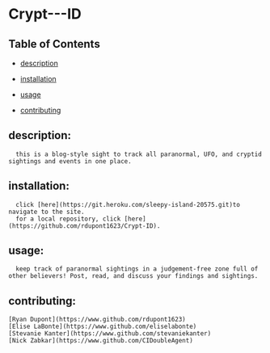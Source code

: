 # Crypt---ID

  ## Table of Contents

  * [description](#description)

  * [installation](#installation)

  * [usage](#usage)

  * [contributing](#contributing)

  ## description:
      this is a blog-style sight to track all paranormal, UFO, and cryptid sightings and events in one place.

  ## installation:
      click [here](https://git.heroku.com/sleepy-island-20575.git)to navigate to the site.
      for a local repository, click [here](https://github.com/rdupont1623/Crypt-ID).

  ## usage:
      keep track of paranormal sightings in a judgement-free zone full of other believers! Post, read, and discuss your findings and sightings.

  ## contributing:
    [Ryan Dupont](https://www.github.com/rdupont1623)
    [Elise LaBonte](https://www.github.com/eliselabonte)
    [Stevanie Kanter](https://www.github.com/stevaniekanter)
    [Nick Zabkar](https://www.github.com/CIDoubleAgent)
